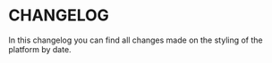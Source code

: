 # CHANGELOG #
In this changelog you can find all changes made on the styling of the platform by date.
